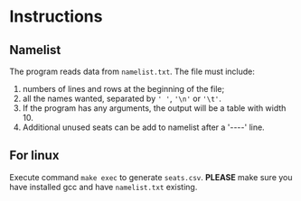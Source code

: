 # Instructions

## Namelist
The program reads data from `namelist.txt`. The file must include:
1. numbers of lines and rows at the beginning of the file;
2. all the names wanted, separated by `' '`, `'\n'` or `'\t'`.
3. If the program has any arguments, the output will be a table with
  width 10.
4. Additional unused seats can be add to namelist after a '----' line.

## For linux
Execute command `make exec` to generate `seats.csv`. **PLEASE** make sure you have installed gcc and have `namelist.txt` existing.

